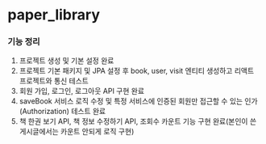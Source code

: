 # paper_library

### 기능 정리
1. 프로젝트 생성 및 기본 설정 완료
2. 프로젝트 기본 패키지 및 JPA 설정 후 book, user, visit 엔티티 생성하고 리액트 프로젝트와 통신 테스트
3. 회원 가입, 로그인, 로그아웃 API 구현 완료
4. saveBook 서비스 로직 수정 및 특정 서비스에 인증된 회원만 접근할 수 있는 인가(Authorization) 테스트 완료
5. 책 한권 보기 API, 책 정보 수정하기 API, 조회수 카운트 기능 구현 완료(본인이 쓴 게시글에서는 카운트 안되게 로직 구현)